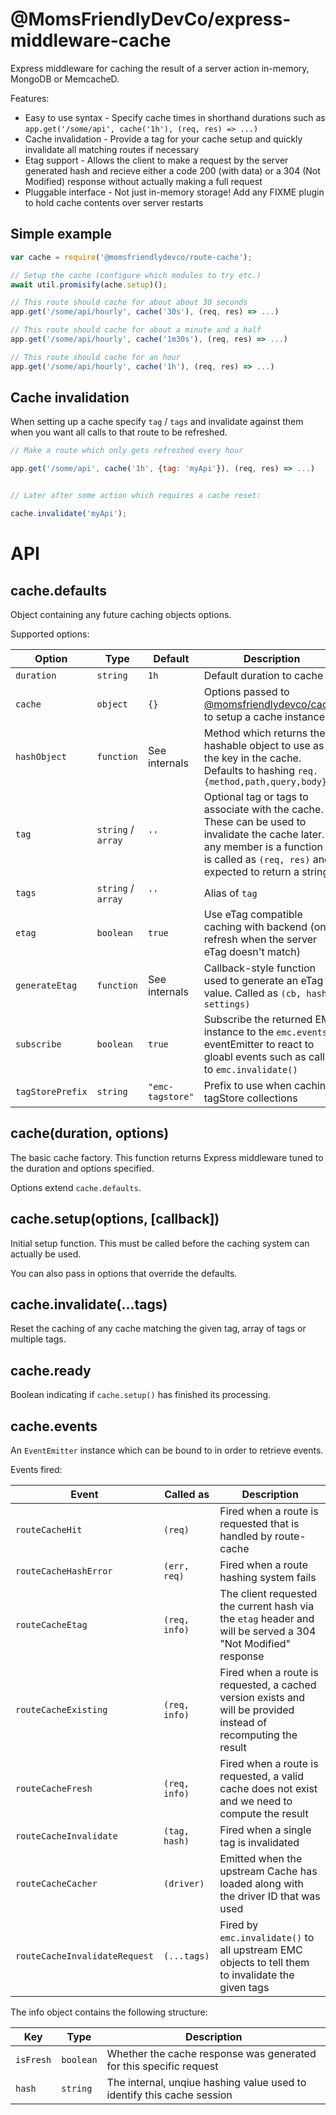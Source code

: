 @MomsFriendlyDevCo/express-middleware-cache
===========================================
Express middleware for caching the result of a server action in-memory, MongoDB or MemcacheD.


Features:

* Easy to use syntax - Specify cache times in shorthand durations such as `app.get('/some/api', cache('1h'), (req, res) => ...)`
* Cache invalidation - Provide a tag for your cache setup and quickly invalidate all matching routes if necessary
* Etag support - Allows the client to make a request by the server generated hash and recieve either a code 200 (with data) or a 304 (Not Modified) response without actually making a full request
* Pluggable interface - Not just in-memory storage! Add any FIXME plugin to hold cache contents over server restarts



Simple example
--------------

```javascript
var cache = require('@momsfriendlydevco/route-cache');

// Setup the cache (configure which modules to try etc.)
await util.promisify(ache.setup)();

// This route should cache for about about 30 seconds
app.get('/some/api/hourly', cache('30s'), (req, res) => ...)

// This route should cache for about a minute and a half
app.get('/some/api/hourly', cache('1m30s'), (req, res) => ...)

// This route should cache for an hour
app.get('/some/api/hourly', cache('1h'), (req, res) => ...)
```


Cache invalidation
------------------
When setting up a cache specify `tag` / `tags` and invalidate against them when you want all calls to that route to be refreshed.

```javascript
// Make a route which only gets refreshed every hour

app.get('/some/api', cache('1h', {tag: 'myApi'}), (req, res) => ...)


// Later after some action which requires a cache reset:

cache.invalidate('myApi');
```


API
===

cache.defaults
--------------
Object containing any future caching objects options.

Supported options:

| Option           | Type               | Default              | Description                                                                                       |
|------------------|--------------------|----------------------|---------------------------------------------------------------------------------------------------|
| `duration`       | `string`           | `1h`                 | Default duration to cache for                                                                     |
| `cache`          | `object`           | `{}`                 | Options passed to [@momsfriendlydevco/cache](https://github.com/MomsFriendlyDevCo/generic-cache) to setup a cache instance |
| `hashObject`     | `function`         | See internals        | Method which returns the hashable object to use as the key in the cache. Defaults to hashing `req.{method,path,query,body}` |
| `tag`            | `string` / `array` | `''`                 | Optional tag or tags to associate with the cache. These can be used to invalidate the cache later. If any member is a function it is called as `(req, res)` and expected to return a string |
| `tags`           | `string` / `array` | `''`                 | Alias of `tag`                                                                                    |
| `etag`           | `boolean`          | `true`               | Use eTag compatible caching with backend (only refresh when the server eTag doesn't match)        |
| `generateEtag`   | `function`         | See internals        | Callback-style function used to generate an eTag value. Called as `(cb, hash, settings)`          |
| `subscribe`      | `boolean`          | `true`               | Subscribe the returned EMC instance to the `emc.events` eventEmitter to react to gloabl events such as calls to `emc.invalidate()` |
| `tagStorePrefix` | `string`           | `"emc-tagstore"`     | Prefix to use when caching tagStore collections                                                   |



cache(duration, options)
------------------------
The basic cache factory. This function returns Express middleware tuned to the duration and options specified.

Options extend `cache.defaults`.


cache.setup(options, [callback])
--------------------------------
Initial setup function. This must be called before the caching system can actually be used.

You can also pass in options that override the defaults.


cache.invalidate(...tags)
-------------------------
Reset the caching of any cache matching the given tag, array of tags or multiple tags.


cache.ready
-----------
Boolean indicating if `cache.setup()` has finished its processing.


cache.events
------------
An `EventEmitter` instance which can be bound to in order to retrieve events.

Events fired:

| Event                         | Called as     | Description                                                                              |
|-------------------------------|---------------|------------------------------------------------------------------------------------------|
| `routeCacheHit`               | `(req)`       | Fired when a route is requested that is handled by route-cache                           |
| `routeCacheHashError`         | `(err, req)`  | Fired when a route hashing system fails                                                  |
| `routeCacheEtag`              | `(req, info)` | The client requested the current hash via the `etag` header and will be served a 304 "Not Modified" response |
| `routeCacheExisting`          | `(req, info)` | Fired when a route is requested, a cached version exists and will be provided instead of recomputing the result |
| `routeCacheFresh`             | `(req, info)` | Fired when a route is requested, a valid cache does not exist and we need to compute the result |
| `routeCacheInvalidate`        | `(tag, hash)` | Fired when a single tag is invalidated                                                   |
| `routeCacheCacher`            | `(driver)`    | Emitted when the upstream Cache has loaded along with the driver ID that was used        |
| `routeCacheInvalidateRequest` | `(...tags)` | Fired by `emc.invalidate()` to all upstream EMC objects to tell them to invalidate the given tags |

The info object contains the following structure:

| Key       | Type      | Description                                                            |
|-----------|-----------|------------------------------------------------------------------------|
| `isFresh` | `boolean` | Whether the cache response was generated for this specific request     |
| `hash`    | `string`  | The internal, unqiue hashing value used to identify this cache session |

